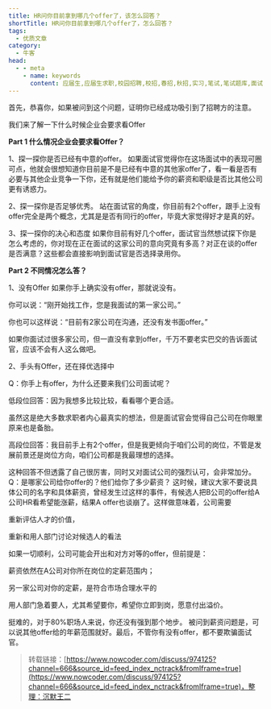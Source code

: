 ```yaml
---
title: HR问你目前拿到哪几个offer了，该怎么回答？
shortTitle: HR问你目前拿到哪几个offer了，怎么回答？
tags:
  - 优质文章
category:
  - 牛客
head:
  - - meta
    - name: keywords
      content: 应届生,应届生求职,校园招聘,校招,春招,秋招,实习,笔试,笔试题库,面试,面试题库,程序员,程序猿,程序猿,产品经理,PM,运营,游戏策划,软件工程师,java,c/c++,php,python,算法,机器学习,人工智能,数据挖掘,数据分析,数据分析师,前端工程师,测试工程师,测试开发工程师,运维工程师,安卓工程师,ios工程师,android,硬件工程师,电气工程师,嵌入式工程师,汽车制造研发,审计,会计,财务管理,市场营销,品牌管理,金融,四大,法务,销售,行政,人力资源,hr,管培生,地产,国企,银行,实习,实习生,招聘,找工作,牛客网
---
```


首先，恭喜你，如果被问到这个问题，证明你已经成功吸引到了招聘方的注意。



我们来了解一下什么时候企业会要求看Offer



**Part 1 什么情况企业会要求看Offer？**



1、探一探你是否已经有中意的offer。 如果面试官觉得你在这场面试中的表现可圈可点，他就会很想知道你目前是不是已经有中意的其他家offer了，看一看是否有必要与其他企业竞争一下你，还有就是他们能给予你的薪资和职级是否比其他公司更有诱惑力。



2、探一探你是否足够优秀。 站在面试官的角度，你目前有2个offer，跟手上没有offer完全是两个概念，尤其是是否有同行的offer，毕竟大家觉得好才是真的好。



3、探一探你的决心和态度 如果你目前有好几个offer，面试官当然想试探下你是怎么考虑的，你对现在正在面试的这家公司的意向究竟有多高？对正在谈的offer是否满意？这些都会直接影响到面试官是否选择录用你。



**Part 2 不同情况怎么答？**



1、没有Offer 如果你手上确实没有offer，那就说没有。



你可以说：“刚开始找工作，您是我面试的第一家公司。”

你也可以这样说：“目前有2家公司在沟通，还没有发书面offer。”

如果你面试过很多家公司，但一直没有拿到offer，千万不要老实巴交的告诉面试官，应该不会有人这么做吧。



2、手头有Offer，还在择优选择中



Q：你手上有offer，为什么还要来我们公司面试呢？



低段位回答：因为我想多比较比较，看看哪个更合适。

虽然这是绝大多数求职者内心最真实的想法，但是面试官会觉得自己公司在你眼里原来也是备胎。



高段位回答：我目前手上有2个offer，但是我更倾向于咱们公司的岗位，不管是发展前景还是岗位方向，咱们公司都是我最理想的选择。

这种回答不但透露了自己很厉害，同时又对面试公司的强烈认可，会非常加分。 Q：是哪家公司给你offer的？他们给你了多少薪资？ 这时候，建议大家不要说具体公司的名字和具体薪资，曾经发生过这样的事件，有候选人把B公司的offer给A公司HR看希望能涨薪，结果A offer也谈崩了。这样做意味着，公司需要



重新评估人才的价值，

重新和用人部门讨论对候选人的看法

如果一切顺利，公司可能会开出和对方对等的offer，但前提是：



薪资依然在A公司对你所在岗位的定薪范围内；

另一家公司对你的定薪，是符合市场合理水平的

用人部门急着要人，尤其希望要你，希望你立即到岗，愿意付出溢价。

挺难的，对于80%职场人来说，你还没有强到那个地步。 被问到薪资问题是，可以说其他offer给的年薪范围就好。最后，不管你有没有offer，都不要欺骗面试官。

>转载链接：[https://www.nowcoder.com/discuss/974125?channel=666&source_id=feed_index_nctrack&fromIframe=true](https://www.nowcoder.com/discuss/974125?channel=666&source_id=feed_index_nctrack&fromIframe=true)，整理：沉默王二
